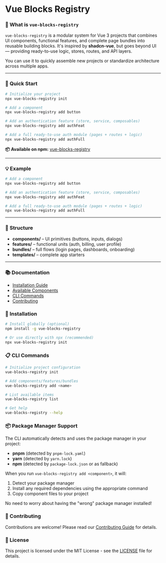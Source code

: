 # Vue Blocks Registry

### 🧩 What is `vue-blocks-registry`

`vue-blocks-registry` is a modular system for Vue 3 projects that combines UI components, functional features, and complete page bundles into reusable building blocks.
It's inspired by **shadcn-vue**, but goes beyond UI — providing ready-to-use logic, stores, routes, and API layers.

You can use it to quickly assemble new projects or standardize architecture across multiple apps.

---

### 🚀 Quick Start

```bash
# Initialize your project
npx vue-blocks-registry init

# Add a component
npx vue-blocks-registry add button

# Add an authentication feature (store, service, composables)
npx vue-blocks-registry add authFeat

# Add a full ready-to-use auth module (pages + routes + logic)
npx vue-blocks-registry add authFull
```

**📦 Available on npm:** [vue-blocks-registry](https://www.npmjs.com/package/vue-blocks-registry)

---

### 💡 Example

```bash
# Add a component
npx vue-blocks-registry add button

# Add an authentication feature (store, service, composables)
npx vue-blocks-registry add authFeat

# Add a full ready-to-use auth module (pages + routes + logic)
npx vue-blocks-registry add authFull
```

---

### 🧱 Structure

* **components/** – UI primitives (buttons, inputs, dialogs)
* **features/** – functional units (auth, billing, user profile)
* **bundles/** – full flows (login pages, dashboards, onboarding)
* **templates/** – complete app starters

---

### 📚 Documentation

- [Installation Guide](#installation)
- [Available Components](#components)
- [CLI Commands](#cli-commands)
- [Contributing](#contributing)

### 🔧 Installation

```bash
# Install globally (optional)
npm install -g vue-blocks-registry

# Or use directly with npx (recommended)
npx vue-blocks-registry init
```

### 📋 CLI Commands

```bash
# Initialize project configuration
vue-blocks-registry init

# Add components/features/bundles
vue-blocks-registry add <name>

# List available items
vue-blocks-registry list

# Get help
vue-blocks-registry --help
```

### 📦 Package Manager Support

The CLI automatically detects and uses the package manager in your project:

- **pnpm** (detected by `pnpm-lock.yaml`)
- **yarn** (detected by `yarn.lock`) 
- **npm** (detected by `package-lock.json` or as fallback)

When you run `vue-blocks-registry add <component>`, it will:
1. Detect your package manager
2. Install any required dependencies using the appropriate command
3. Copy component files to your project

No need to worry about having the "wrong" package manager installed!

### 🤝 Contributing

Contributions are welcome! Please read our [Contributing Guide](CONTRIBUTING.md) for details.

### 📄 License

This project is licensed under the MIT License - see the [LICENSE](LICENSE) file for details.
